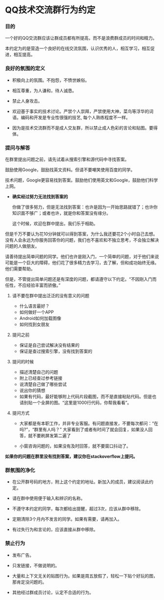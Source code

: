 # QQ技术交流群行为约定

### 目的

一个好的QQ交流群应该让群成员都有所提高，而不是浪费群成员的时间和精力。

本约定为的是营造一个良好的在线交流氛围，认识优秀的人，相互学习，相互促进，相互提高。

### 良好的氛围的定义

*  积极向上的氛围。不抱怨，不愤世嫉俗。

*  相互尊重，为人谦和，待人诚恳。 

*  禁止人身攻击。

*  欢迎基于事实的技术讨论。严禁个人崇拜，严禁使用大神，菜鸟等浮华的词语。编码和开发是专业性很强的技艺, 每个人熟练程度不一样。

*  因为是技术交流群而不是成人交友群，所以禁止成人色彩的言论和贴图。要得体。

### 提问与解答

在群里提出问题之前，请先试着从搜索引擎和源代码中寻找答案。

鼓励使用Google，鼓励找英文资料。但请不要嘲笑使用百度的同学。

技术问题，Google更容易找到答案。鼓励他们使用英文和Google，鼓励他们科学上网。

*   **确实经过努力无法找到答案的**

    你做了很多努力，但是无法找到答案：也许是因为一开始思路就错了；也许你知识面不够广；或者也许，就是你和答案没有缘分。

    这个时候，欢迎在群中提出，我们乐于相助。

但是千万不要认为花10分钟就可以得到答案，为什么我还要花2个小时自己去想。没有人会永远为你服务回答你的问题，我们也不喜欢和不独立思考，不会独立解决问题的人做朋友。

请善待提出简单问题的同学。他们也许是刚入门，一个简单的问题，对于他们来说可能是一个巨大的障碍，他们花了很多精力去学习，去了解，但和成功始终无缘。他们需要帮助。

但是，不管提出简单问题还是有深度的问题，都请遵守以下约定。“不因刚入门而任性，不应经验丰富而骄傲。”

1.  请不要在群中提出泛泛的没有意义的问题

    * 什么语言最好？
    * 如何做好一个APP
    * Android如何加载图像
    * 如何找到女朋友

1.  提问之前

    * 保证是自己尝试解决没有结果的
    * 保证是查过搜索引擎，没有找到答案的

1.  提问的时候

    * 描述清楚自己的问题
    * 附上已经查过参考链接
    * 说清楚自己做了哪些尝试
    * 说出你的猜想
    * 如果有代码，最好能够附上代码片段截图，而不是直接粘贴代码。但是也请别贴一个全屏的图。“这里是1000行代码，你帮我看看”。

1.  提问方式

    * 大家都是有本职工作，并非专业客服。有问题直接发，不要每次都问：“在吗?”，“群里有人吗？”
        大家看到了或者有时间了就会回复，如果没人回答，就不要刷屏发第二遍了

    * 小窗咨询问题的，如果没有及时回答，就不要窗口抖动了。

**如果你的问题在群里没有找到答案，建议你在stackoverflow上提问。**

### 群氛围的净化

*  在公开群号码的地方，附上这个约定的地址。新加入的成员，建议阅读此约定。

*  请在群中使用便于输入和辨识的名称。

*  不遵守本约定的同学，每次都给出提醒，超过3次，应该从群中移除。

*  定期清除3个月内不发言的同学。如果有需要，请再加入。

*  有过失行为和言论的，应该直接从群中移除。

### 禁止行为

*  发布广告。

*  只发链接，不做说明的。

*  大量和上下文无关的贴图行为。如果是周五放假了，轻松一下贴个好玩的图，那肯定没问题的。

*  其他经过群成员讨论，认定不合适的行为。

